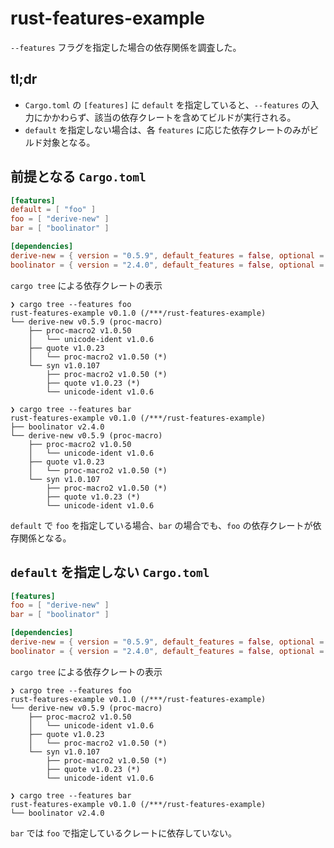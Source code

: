 # rust-features-example

`--features` フラグを指定した場合の依存関係を調査した。

## tl;dr

- `Cargo.toml` の `[features]` に `default` を指定していると、`--features` の入力にかかわらず、該当の依存クレートを含めてビルドが実行される。
- `default` を指定しない場合は、各 `features` に応じた依存クレートのみがビルド対象となる。

## 前提となる `Cargo.toml`

```toml
[features]
default = [ "foo" ]
foo = [ "derive-new" ]
bar = [ "boolinator" ]

[dependencies]
derive-new = { version = "0.5.9", default_features = false, optional = true }
boolinator = { version = "2.4.0", default_features = false, optional = true }
```

`cargo tree` による依存クレートの表示

```
❯ cargo tree --features foo
rust-features-example v0.1.0 (/***/rust-features-example)
└── derive-new v0.5.9 (proc-macro)
    ├── proc-macro2 v1.0.50
    │   └── unicode-ident v1.0.6
    ├── quote v1.0.23
    │   └── proc-macro2 v1.0.50 (*)
    └── syn v1.0.107
        ├── proc-macro2 v1.0.50 (*)
        ├── quote v1.0.23 (*)
        └── unicode-ident v1.0.6
```

```
❯ cargo tree --features bar
rust-features-example v0.1.0 (/***/rust-features-example)
├── boolinator v2.4.0
└── derive-new v0.5.9 (proc-macro)
    ├── proc-macro2 v1.0.50
    │   └── unicode-ident v1.0.6
    ├── quote v1.0.23
    │   └── proc-macro2 v1.0.50 (*)
    └── syn v1.0.107
        ├── proc-macro2 v1.0.50 (*)
        ├── quote v1.0.23 (*)
        └── unicode-ident v1.0.6
```

`default` で `foo` を指定している場合、`bar` の場合でも、`foo` の依存クレートが依存関係となる。

## `default` を指定しない `Cargo.toml`

```toml
[features]
foo = [ "derive-new" ]
bar = [ "boolinator" ]

[dependencies]
derive-new = { version = "0.5.9", default_features = false, optional = true }
boolinator = { version = "2.4.0", default_features = false, optional = true }
```

`cargo tree` による依存クレートの表示

```
❯ cargo tree --features foo
rust-features-example v0.1.0 (/***/rust-features-example)
└── derive-new v0.5.9 (proc-macro)
    ├── proc-macro2 v1.0.50
    │   └── unicode-ident v1.0.6
    ├── quote v1.0.23
    │   └── proc-macro2 v1.0.50 (*)
    └── syn v1.0.107
        ├── proc-macro2 v1.0.50 (*)
        ├── quote v1.0.23 (*)
        └── unicode-ident v1.0.6
```

```
❯ cargo tree --features bar
rust-features-example v0.1.0 (/***/rust-features-example)
└── boolinator v2.4.0
```

`bar` では `foo` で指定しているクレートに依存していない。
